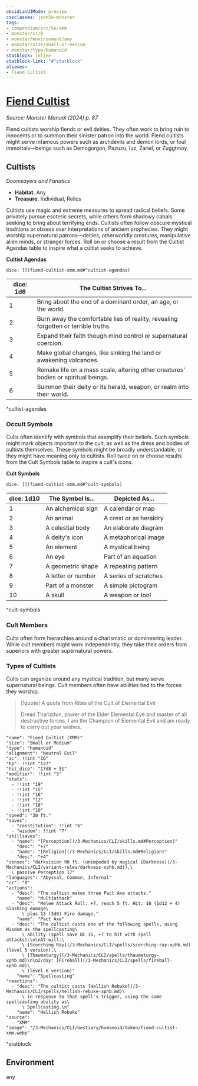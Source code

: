```yaml
---
obsidianUIMode: preview
cssclasses: json5e-monster
tags:
- compendium/src/5e/xmm
- monster/cr/8
- monster/environment/any
- monster/size/small-or-medium
- monster/type/humanoid
statblock: inline
statblock-link: "#^statblock"
aliases:
- Fiend Cultist
---
```

# [Fiend Cultist](3-Mechanics\CLI\bestiary\humanoid/fiend-cultist-xmm.md)
*Source: Monster Manual (2024) p. 87*  

Fiend cultists worship fiends or evil deities. They often work to bring ruin to innocents or to summon their sinister patron into the world. Fiend cultists might serve infamous powers such as archdevils and demon lords, or foul immortals—beings such as Demogorgon, Pazuzu, Iuz, Zariel, or Zuggtmoy.

## Cultists

*Doomsayers and Fanatics*

- **Habitat.** Any  
- **Treasure.** Individual, Relics  

Cultists use magic and extreme measures to spread radical beliefs. Some privately pursue esoteric secrets, while others form shadowy cabals seeking to bring about terrifying ends. Cultists often follow obscure mystical traditions or obsess over interpretations of ancient prophecies. They might worship supernatural patrons—deities, otherworldly creatures, manipulative alien minds, or stranger forces. Roll on or choose a result from the Cultist Agendas table to inspire what a cultist seeks to achieve.

**Cultist Agendas**

`dice: [](fiend-cultist-xmm.md#^cultist-agendas)`

| dice: 1d6 | The Cultist Strives To... |
|-----------|---------------------------|
| 1 | Bring about the end of a dominant order, an age, or the world. |
| 2 | Burn away the comfortable lies of reality, revealing forgotten or terrible truths. |
| 3 | Expand their faith though mind control or supernatural coercion. |
| 4 | Make global changes, like sinking the land or awakening volcanoes. |
| 5 | Remake life on a mass scale, altering other creatures' bodies or spiritual beings. |
| 6 | Summon their deity or its herald, weapon, or realm into their world. |
^cultist-agendas

### Occult Symbols

Cults often identify with symbols that exemplify their beliefs. Such symbols might mark objects important to the cult, as well as the dress and bodies of cultists themselves. These symbols might be broadly understandable, or they might have meaning only to cultists. Roll twice on or choose results from the Cult Symbols table to inspire a cult's icons.

**Cult Symbols**

`dice: [](fiend-cultist-xmm.md#^cult-symbols)`

| dice: 1d10 | The Symbol Is... | Depicted As... |
|------------|------------------|----------------|
| 1 | An alchemical sign | A calendar or map |
| 2 | An animal | A crest or as heraldry |
| 3 | A celestial body | An elaborate diagram |
| 4 | A deity's icon | A metaphorical image |
| 5 | An element | A mystical being |
| 6 | An eye | Part of an equation |
| 7 | A geometric shape | A repeating pattern |
| 8 | A letter or number | A series of scratches |
| 9 | Part of a monster | A simple pictogram |
| 10 | A skull | A weapon or tool |
^cult-symbols

### Cult Members

Cults often form hierarchies around a charismatic or domineering leader. While cult members might work independently, they take their orders from superiors with greater supernatural powers. 

### Types of Cultists

Cults can organize around any mystical tradition, but many serve supernatural beings. Cult members often have abilities tied to the forces they worship.

> [!quote] A quote from Rites of the Cult of Elemental Evil  
> 
> Dread Tharizdun, power of the Elder Elemental Eye and master of all destructive forces, I am the Champion of Elemental Evil and am ready to carry out your wishes.


```statblock
"name": "Fiend Cultist (XMM)"
"size": "Small or Medium"
"type": "humanoid"
"alignment": "Neutral Evil"
"ac": !!int "16"
"hp": !!int "127"
"hit_dice": "17d8 + 51"
"modifier": !!int "5"
"stats":
  - !!int "19"
  - !!int "15"
  - !!int "16"
  - !!int "12"
  - !!int "18"
  - !!int "10"
"speed": "30 ft."
"saves":
  - "constitution": !!int "6"
  - "wisdom": !!int "7"
"skillsaves":
  - "name": "[Perception](/3-Mechanics/CLI/skills.md#Perception)"
    "desc": "+7"
  - "name": "[Religion](/3-Mechanics/CLI/skills.md#Religion)"
    "desc": "+4"
"senses": "darkvision 90 ft. (unimpeded by magical [Darkness](/3-Mechanics/CLI/variant-rules/darkness-xphb.md)),\
  \ passive Perception 17"
"languages": "Abyssal, Common, Infernal"
"cr": "8"
"actions":
  - "desc": "The cultist makes three Pact Axe attacks."
    "name": "Multiattack"
  - "desc": "Melee Attack Roll: +7, reach 5 ft. Hit: 10 (1d12 + 4) Slashing damage\
      \ plus 13 (3d8) Fire damage."
    "name": "Pact Axe"
  - "desc": "The cultist casts one of the following spells, using Wisdom as the spellcasting\
      \ ability (spell save DC 15, +7 to hit with spell attacks):\n\nAt will:\
      \ [Scorching Ray](/3-Mechanics/CLI/spells/scorching-ray-xphb.md) (level 5 version),\
      \ [Thaumaturgy](/3-Mechanics/CLI/spells/thaumaturgy-xphb.md)\n\n2/day: [Fireball](/3-Mechanics/CLI/spells/fireball-xphb.md)\
      \ (level 6 version)"
    "name": "Spellcasting"
"reactions":
  - "desc": "The cultist casts [Hellish Rebuke](/3-Mechanics/CLI/spells/hellish-rebuke-xphb.md)\
      \ in response to that spell's trigger, using the same spellcasting ability as\
      \ Spellcasting.\n"
    "name": "Hellish Rebuke"
"source":
  - "XMM"
"image": "/3-Mechanics/CLI/bestiary/humanoid/token/fiend-cultist-xmm.webp"
```
^statblock

## Environment

any
